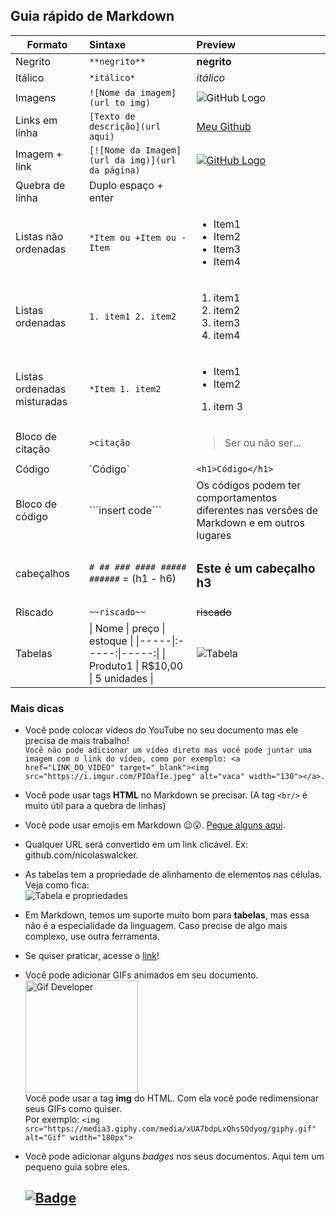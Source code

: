 ## Guia rápido de Markdown

| Formato | Sintaxe | Preview |
|------|:-----|:-----|
| Negrito | `**negrito**` | **negrito** |
| Itálico | `*itálico*` | *itálico* |
| Imagens | `![Nome da imagem](url to img)` | ![GitHub Logo](https://icon-icons.com/icons2/936/PNG/72/github-logo_icon-icons.com_73546.png) |
| Links em linha| `[Texto de descrição](url aqui)` | [Meu Github](https://github.com/nicolaswalcker)|
| Imagem + link | `[![Nome da Imagem](url da img)](url da página)` | [![GitHub Logo](https://icon-icons.com/icons2/936/PNG/72/github-logo_icon-icons.com_73546.png)](https://github.com/nicolaswalcker) |
| Quebra de linha | Duplo espaço + enter | 
| Listas não ordenadas | `*Item ou +Item ou -Item`|<ul><li>Item1</li><li>Item2</li><li>Item3</li><li>Item4</li></ul>|
| Listas ordenadas | `1. item1 2. item2`|<ol><li>item1</li><li>item2</li><li>item3</li><li>item4</li></ol>|
| Listas ordenadas misturadas| `*Item 1. item2`|<ul><li>Item1</li><li>Item2</li></ul><ol><li>item 3</li></ol>|
| Bloco de citação | `>citação` | <blockquote>Ser ou não ser...</blockquote> |
| Código | \`Código\` | `<h1>Código</h1>` |
| Bloco de código | \`\`\`insert code\`\`\` |Os códigos podem ter comportamentos diferentes nas versões de Markdown e em outros lugares|
| cabeçalhos | `# ## ### #### ##### ######` = (h1 - h6) | <h3>Este é um cabeçalho h3</h3> |
| Riscado | `~~riscado~~` | ~~riscado~~ |
| Tabelas | \| Nome \| preço \| estoque \| \|\-----\|\:\-----\:\|-----\:\| \|  Produto1 \|  R$10,00 \| 5 unidades \|| ![Tabela](https://i.imgur.com/9YS6Zm2.png) |

### Mais dicas

* Você pode colocar vídeos do YouTube no seu documento mas ele precisa de mais trabalho!  
  ```Você não pode adicionar um vídeo direto mas você pode juntar uma imagem com o link do vídeo, como por exemplo: <a href="LINK_DO_VIDEO" target="_blank"><img src="https://i.imgur.com/PIOafIe.jpeg" alt="vaca" width="130"></a>.```
* Você pode usar tags **HTML** no Markdown se precisar. (A tag `<br/>` é muito útil para a quebra de linhas)
* Você pode usar emojis em Markdown 😉😮. [Pegue alguns aqui](https://emojipedia.org/).
* Qualquer URL será convertido em um link clicável. Ex: github.com/nicolaswalcker.
* As tabelas tem a propriedade de alinhamento de elementos nas células. Veja como fica: <br/> ![Tabela e propriedades](https://i.imgur.com/jyJKFO3.png)



* Em Markdown, temos um suporte muito bom para **tabelas**, mas essa não é a especialidade da linguagem. Caso precise de algo mais complexo, use outra ferramenta.
* Se quiser praticar, acesse o [link](https://www.markdowntutorial.com/)!
* Você pode adicionar GIFs animados em seu documento. <br/> <img src="https://media3.giphy.com/media/xUA7bdpLxQhsSQdyog/giphy.gif" alt="Gif Developer" width="180px"> <br/>Você pode usar a tag **img** do HTML. Com ela você pode redimensionar seus GIFs como quiser. <br/> Por exemplo: ```<img src="https://media3.giphy.com/media/xUA7bdpLxQhsSQdyog/giphy.gif" alt="Gif" width="180px">```
* Você pode adicionar alguns *badges* nos seus documentos. Aqui tem um pequeno guia sobre eles.
  
  [![Badge](https://img.shields.io/badge/Clique_aqui-%231877F2.svg?&style=flat-square&logo=&logoColor=black&color=9BFF0A)](https://github.com/nicolaswalcker/project-readme/blob/main/badges/badges-guia.md)
  ---
  



